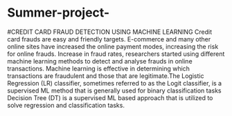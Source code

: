 # Summer-project-
#CREDIT CARD FRAUD DETECTION USING MACHINE LEARNING
Credit card frauds are easy and friendly targets. E-commerce and many other online sites have increased the online payment modes, increasing the risk for online frauds. Increase in fraud rates, researchers started using different machine learning methods to detect and analyse frauds in online transactions.
Machine learning is effective in determining which transactions are fraudulent and those that are legitimate.The Logistic Regression (LR) classifier, sometimes referred to as the Logit classifier, is a supervised ML method that is generally used for binary classification tasks
Decision Tree (DT) is a supervised ML based approach that is utilized to solve regression and classification tasks.
 

